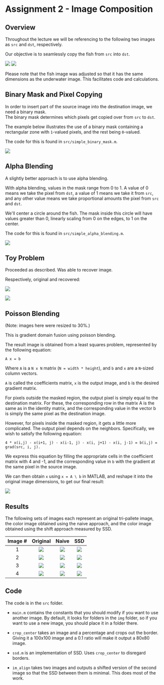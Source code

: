 # Assignment 2 - Image Composition


## Overview

Throughout the lecture we will be referencing to the
following two images as `src` and `dst`, respectively.

Our objective is to seamlessly copy the fish from `src` into `dst`.

![](img/fish.jpg)
![](img/underwater.jpg)

Please note that the fish image was adjusted so that it has the same dimensions
as the underwater image. This facilitates code and calculations.


## Binary Mask and Pixel Copying

In order to insert part of the source image into the destination image,
we need a binary mask.  
The binary mask determines which pixels get copied over from `src` to `dst`.

The example below illustrates the use of a binary mask containing
a rectangular zone with `1`-valued pixels, and the rest being `0`-valued.

The code for this is found in `src/simple_binary_mask.m`.

![](img/binary.jpg)


## Alpha Blending

A slightly better approach is to use alpha blending.

With alpha blending, values in the mask range from 0 to 1. A value of 0 means
we take the pixel from `dst`, a value of 1 means we take it from `src`, and any other
value means we take proportional amounts the pixel from `src` and `dst`.

We'll center a circle around the fish. The mask inside this circle will have values
greater than 0, linearly scaling from 0 on the edges, to 1 on the center.

The code for this is found in `src/simple_alpha_blending.m`.

![](img/alpha.jpg)


## Toy Problem

Proceeded as described. Was able to recover image.

Respectively, original and recovered:

![](img/toygc.jpg)

![](img/toy-recover.jpg)


## Poisson Blending

(Note: images here were resized to 30%.)

This is gradient domain fusion using poisson blending.

The result image is obtained from a least squares problem, represented by the following equation:

```
A x = b
```

Where `A` is a `N x N` matrix (`N = width * height`), and `b` and `x` are a `N`-sized column vectors.

`A` is called the coefficients matrix, `x` is the output image, and `b` is the desired gradient matrix.

For pixels outside the masked region, the output pixel is simply equal to the destination matrix.
For these, the corresponding row in the matrix A is the same as in the identity matrix, and the
corresponding value in the vector b is simply the same pixel as the destination image.

However, for pixels inside the masked region, it gets a little more complicated. The output pixel 
depends on the neighbors. Specifically, we wish to satisfy the following equation:

```
4 * x(i,j) - x(i+1, j) - x(i-1, j) - x(i, j+1) - x(i, j-1) = b(i,j) = grad(src, i, j).
```

We express this equation by filling the appropriate cells in the coefficient matrix with 4 and -1, 
and the corresponding value in `b` with the gradient at the same pixel in the source image.

We can then obtain `x` using `x = A \ b` in MATLAB, and reshape it into the original image
dimensions, to get our final result:

![](img/poisson.jpg)


## Results

The following sets of images each represent an original tri-pallete image, the color image obtained using the naive approach, and the color image obtained using the shift approach measured by SSD.

| Image #  |  Original           |  Naive           | SSD               |
|:--------:|:-------------------:|:----------------:|:-----------------:|
| 1        | ![](img/1/original.jpg) | ![](img/1/naive.jpg) | ![](img/1/result.jpg) |
| 2        | ![](img/2/original.jpg) | ![](img/2/naive.jpg) | ![](img/2/result.jpg) |
| 3        | ![](img/3/original.jpg) | ![](img/3/naive.jpg) | ![](img/3/result.jpg) |
| 4        | ![](img/4/original.jpg) | ![](img/4/naive.jpg) | ![](img/4/result.jpg) |


## Code

The code is in the `src` folder.

* `main.m` contains the constants that you should modify if you want to use another image. By default, it looks for folders in the `img` folder, so if you want to use a new image, you should place it in a folder there.

* `crop_center` takes an image and a percentage and crops out the border. Giving it a 100x100 image and a 0.1 ratio will make it output a 80x80 image.

* `ssd.m` is an implementation of SSD. Uses `crop_center` to disregard borders.

* `im_align` takes two images and outputs a shifted version of the second image so that the SSD between them is minimal. This does most of the work.

